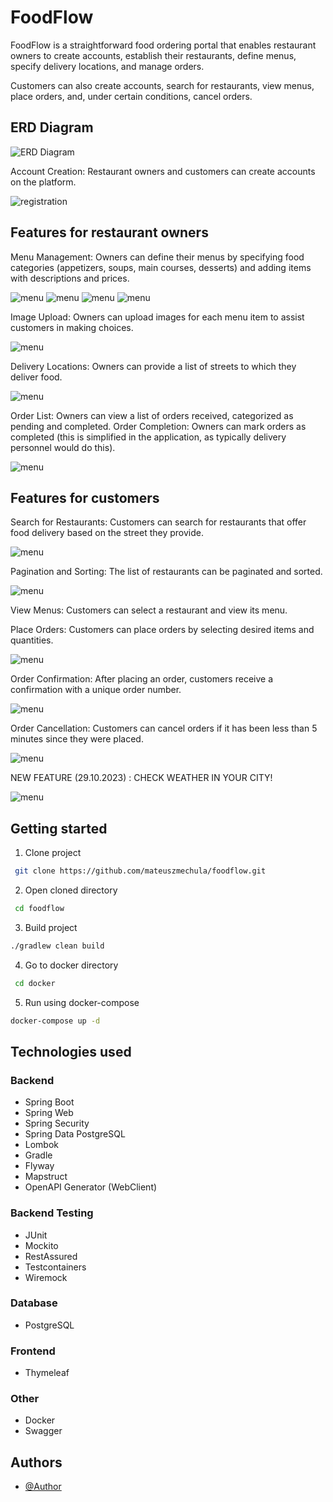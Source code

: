 # FoodFlow

FoodFlow is a straightforward food ordering portal that enables restaurant owners to create accounts, establish their
restaurants, define menus, specify delivery locations, and manage orders.

Customers can also create accounts, search for restaurants,
view menus, place orders, and, under certain conditions,
cancel orders.

## ERD Diagram

![ERD Diagram](src/main/resources/ui-images/diagramERD-foodflow.png)

Account Creation: Restaurant owners and customers can create accounts on the platform.

![registration](src/main/resources/ui-images/registration-form.png)

## Features for restaurant owners

Menu Management: Owners can define their menus by specifying food categories (appetizers, soups, main courses,
desserts) and adding items with descriptions and prices.

![menu](src/main/resources/ui-images/owner-ui-images/owner-restaurant.png)
![menu](src/main/resources/ui-images/owner-ui-images/owner-menu.png)
![menu](src/main/resources/ui-images/owner-ui-images/owner-category.png)
![menu](src/main/resources/ui-images/owner-ui-images/owner-restaurantdetails.png)

Image Upload: Owners can upload images for each menu item to assist customers in making choices.

![menu](src/main/resources/ui-images/owner-ui-images/owner-item.png)

Delivery Locations: Owners can provide a list of streets to which they deliver food.

![menu](src/main/resources/ui-images/owner-ui-images/owner-delivery-address.png)

Order List: Owners can view a list of orders received, categorized as pending and completed.
Order Completion: Owners can mark orders as completed (this is simplified in the application,
as typically delivery personnel would do this).

![menu](src/main/resources/ui-images/owner-ui-images/owner-check-orders.png)

## Features for customers

Search for Restaurants: Customers can search for restaurants that offer food delivery based on the street they provide.

![menu](src/main/resources/ui-images/customer-ui-images/customer-search-restaurants.png)

Pagination and Sorting: The list of restaurants can be paginated and sorted.

![menu](src/main/resources/ui-images/customer-ui-images/customer-matching-restaurants.png)

View Menus: Customers can select a restaurant and view its menu.

Place Orders: Customers can place orders by selecting desired items and quantities.

![menu](src/main/resources/ui-images/customer-ui-images/customer-order-form.png)

Order Confirmation: After placing an order, customers receive a confirmation with a unique order number.

![menu](src/main/resources/ui-images/customer-ui-images/customer-order-information.png)

Order Cancellation: Customers can cancel orders if it has been less than 5 minutes since they were placed.

![menu](src/main/resources/ui-images/customer-ui-images/customercheckorder.png)

NEW FEATURE (29.10.2023) : CHECK WEATHER IN YOUR CITY!

![menu](src/main/resources/ui-images/customer-ui-images/customer-weatherapi.png)

## Getting started

1. Clone project

  ``` bash      
   git clone https://github.com/mateuszmechula/foodflow.git
  ```

2. Open cloned directory

  ``` bash      
   cd foodflow
  ```

3. Build project

  ``` bash
  ./gradlew clean build
  ```

4. Go to docker directory

  ``` bash      
   cd docker
  ```

5. Run using docker-compose

  ``` bash
  docker-compose up -d
  ```

## Technologies used

### Backend

- Spring Boot
- Spring Web
- Spring Security
- Spring Data PostgreSQL
- Lombok
- Gradle
- Flyway
- Mapstruct
- OpenAPI Generator (WebClient)

### Backend Testing

- JUnit
- Mockito
- RestAssured
- Testcontainers
- Wiremock

### Database

- PostgreSQL

### Frontend

- Thymeleaf

### Other

- Docker
- Swagger

## Authors

- [@Author](https://www.github.com/MateuszMechula)

